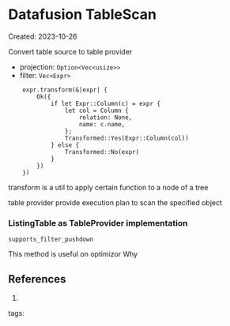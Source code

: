# Datafusion TableScan
Created: 2023-10-26

Convert table source to table provider
- projection: `Option<Vec<usize>>`
- filter: `Vec<Expr>`

```
    expr.transform(&|expr| {
        Ok({
            if let Expr::Column(c) = expr {
                let col = Column {
                    relation: None,
                    name: c.name,
                };
                Transformed::Yes(Expr::Column(col))
            } else {
                Transformed::No(expr)
            }
        })
    })
```

transform is a util to apply certain function to a node of a tree

table provider provide execution plan to scan the specified object

### ListingTable as TableProvider implementation
```
supports_filter_pushdown
```
This method is useful on optimizor
Why 


## References
1. 
tags: 